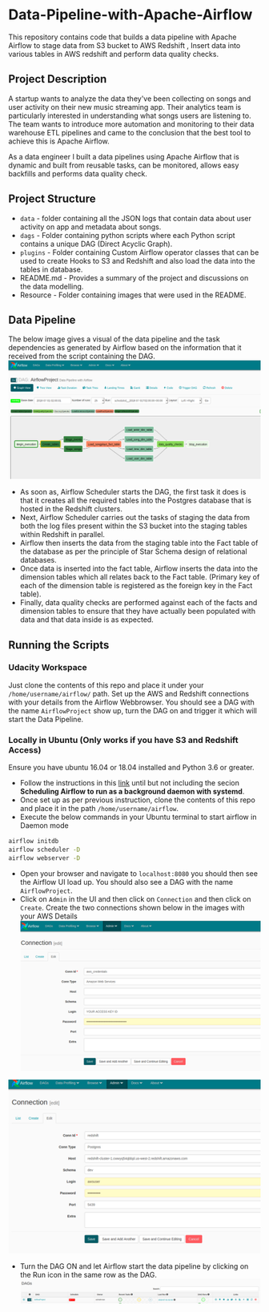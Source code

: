 # Data-Pipeline-with-Apache-Airflow
This repository contains code that builds a data pipeline with Apache Airflow to stage data from S3 bucket to AWS Redshift , Insert data into various tables in AWS redshift and perform data quality checks.

## Project Description

A startup wants to analyze the data they've been collecting on songs and user activity on their new music streaming app. Their analytics team is particularly interested in understanding what songs users are listening to. The team wants to introduce more automation and monitoring to their data warehouse ETL pipelines and came to the conclusion that the best tool to achieve this is Apache Airflow.

As a data engineer I built a data pipelines using Apache Airflow that is dynamic and built from reusable tasks, can be monitored, allows easy backfills and performs data quality check. 

## Project Structure

* `data` - folder containing all the JSON logs that contain data about user activity on app and metadata about songs.
* `dags` - Folder containing python scripts where each Python script contains a unique DAG (Direct Acyclic Graph).
* `plugins` - Folder containing Custom Airflow operator classes that can be used to create Hooks to S3 and Redshift and also load the data into the tables in database.
* README.md - Provides a summary of the project and discussions on the data modelling.
* Resource - Folder containing images that were used in the README.

## Data Pipeline

The below image gives a visual of the data pipeline and the task dependencies as generated by Airflow based on the information that it received from the script containing the DAG.
![image](https://github.com/arahman5/Data-Pipeline-with-Apache-Airflow/blob/master/resource/DAG_Graph.PNG)

* As soon as, Airflow Scheduler starts the DAG, the first task it does is that it creates all the required tables into the Postgres database that is hosted in the Redshift clusters.
* Next, Airflow Scheduler carries out the tasks of staging the data from both the log files present within the S3 bucket into the staging tables within Redshift in parallel.
* Airflow then inserts the data from the staging table into the Fact table of the database as per the principle of Star Schema design of relational databases.
* Once data is inserted into the fact table, Airflow inserts the data into the dimension tables which all relates back to the Fact table. (Primary key of each of the dimension table is registered as the foreign key in the Fact table).
* Finally, data quality checks are performed against each of the facts and dimension tables to ensure that they have actually been populated with data and that data inside is as expected.

## Running the Scripts

### Udacity Workspace

Just clone the contents of this repo and place it under your `/home/username/airflow/` path. Set up the AWS and Redshift connections with your details from the Airflow Webbrowser. You should see a DAG with the name `AirflowProject` show up, turn the DAG on and trigger it which will start the Data Pipeline.

### Locally in Ubuntu (Only works if you have S3 and Redshift Access)

Ensure you have ubuntu 16.04 or 18.04 installed and Python 3.6 or greater.

* Follow the instructions in this [link](https://www.ryanmerlin.com/2019/07/apache-airflow-installation-on-ubuntu-18-04-18-10/) until but not including the secion **Scheduling Airflow to run as a background daemon with systemd**.
* Once set up as per previous instruction, clone the contents of this repo and place it in the path `/home/username/airflow`. 
* Execute the below commands in your Ubuntu terminal to start airflow in Daemon mode
```bash
airflow initdb
airflow scheduler -D
airflow webserver -D
```
* Open your browser and navigate to `localhost:8080` you should then see the Airflow UI load up. You should also see a DAG with the name `AirflowProject`. 
* Click on `Admin` in the UI and then click on `Connection` and then click on `Create`. Create the two connections shown below in the images with your AWS Details
![image](https://github.com/arahman5/Data-Pipeline-with-Apache-Airflow/blob/master/resource/AWS.PNG)

![image](https://github.com/arahman5/Data-Pipeline-with-Apache-Airflow/blob/master/resource/redshift.PNG)
* Turn the DAG ON and let Airflow start the data pipeline by clicking on the Run icon in the same row as the DAG.
![image](https://github.com/arahman5/Data-Pipeline-with-Apache-Airflow/blob/master/resource/DAGON.PNG)
